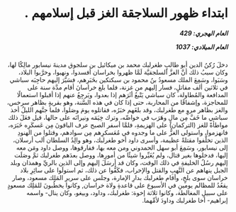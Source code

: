 <h1 dir="rtl">ابتداء ظهور السلاجقة الغز قبل إسلامهم .</h1>

<h5 dir="rtl">العام الهجري:  429

العام الميلادي: 1037

</h5>

<p dir="rtl">دخلَ رُكنُ الدين أبو طالبٍ طغرلبك محمد بن ميكائيل بن سلجوق مدينةَ نيسابور مالِكًا لها، وكان سببُ ذلك أنَّ الغزَّ السلجقيَّة لَمَّا ظهروا بخراسان أفسدوا، ونهبوا، وخرَّبوا البلاد، وسَبَوا، وسَمِعَ الملك مسعودُ بنُ محمود بن سبكتكين بخَبَرِهم، فسَيَّرَ إليهم حاجِبَه سباشي في ثلاثين ألف مقاتلٍ، فسار إليهم من غزنة، فلما بلغ خراسانَ أقام مدَّة سنة على المدافعة والمُطاولة، كان سباشي يَتْبعُ أثَرَهم إذا بعدوا، ويَرجِعُ عنهم إذا أقبلوا استعمالًا للمحاجزة، وإشفاقًا من المحاربة، حتى إذا كان في هذه السَّنة، وهو بقريةٍ بظاهر سرخس، والغز بظاهر مروٍ مع طغرلبك، وقد بلغَهم خبَرُه، فقاتلوه يومَ وصَلوا، فلما جنَّهم الليلُ أخذ سباشي ما خَفَّ مِن مالٍ وهَرَب في خواصِّه، وترك خِيَمَه ونيرانَه على حالها، قيل فعَلَ ذلك مواطأةً للغز (التركمان) على الهزيمةِ، فلمَّا أسفر الصبح عرف الباقونَ مِن عَسكَرِه خَبَرَه، فانهزموا، واستولى الغزُّ على ما وجدوه في مُعَسكرِهم مِن سوادهم، وقتلوا من الهنودِ الذين تخلَّفوا مقتلةً عظيمة، وأسرى داود أخو طغرلبك، وهو والِدُ السلطان ألب أرسلان، إلى نيسابور، وسَمِعَ أبو سهل الحمدوني ومن معه بها، ففارقوها، ووصل داود ومَن معه إليها، فدخلوها بغير قتال، ولم يُغَيِّروا شيئًا من أمورِها، ووصل بعدَهم طغرلبك ثمَّ وصَلَت إليهم رسُلُ الخليفةِ في ذلك الوقت، وكان قد أرسَلَ إليهم وإلى الذين بالريِّ وهمذان وبلد الجبل ينهاهم عن النَّهبِ والقتل والإخراب، فكَفُّوا عن ذلك، ثم استولَوا على سائِرِ بلاد خراسان سوى بلخٍ، وأقام طغرلبك بدارِ الإمارة، وجلس على سريرِ المَلِك مسعود، وصار يقعُدُ للمظالم يومينِ في الأسبوع على قاعدةِ ولاة خراسان, وكانوا يخطُبونَ للمَلِك مسعودٍ على سبيلِ المغالطة، وكانوا ثلاثة إخوة: طغرلبك، وداود، وبيغو، وكان ينال- واسمه إبراهيم- أخا طغرلبك وداودَ لأمِّهما.</p></br>
